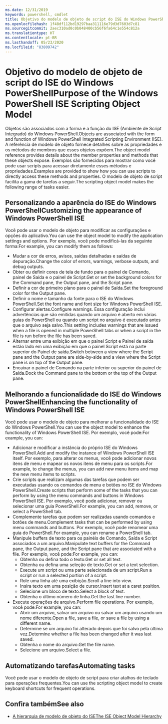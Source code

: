 ```yaml
---
ms.date: 12/31/2019
keywords: powershell, cmdlet
title: Objetivo do modelo de objeto de script do ISE do Windows PowerShell
ms.openlocfilehash: 1f48df112bd19297baa311116e79d3d7603d7c81
ms.sourcegitcommit: 2aec310ad0c0b048400cb56f6fa64c1e554c812a
ms.translationtype: HT
ms.contentlocale: pt-BR
ms.lasthandoff: 05/23/2020
ms.locfileid: "83809742"
---
```

# <a name="purpose-of-the-windows-powershell-ise-scripting-object-model"></a><span data-ttu-id="e232d-103">Objetivo do modelo de objeto de script do ISE do Windows PowerShell</span><span class="sxs-lookup"><span data-stu-id="e232d-103">Purpose of the Windows PowerShell ISE Scripting Object Model</span></span>

<span data-ttu-id="e232d-104">Objetos são associados com a forma e a função do ISE (Ambiente de Script Integrado) do Windows PowerShell.</span><span class="sxs-lookup"><span data-stu-id="e232d-104">Objects are associated with the form and function of Windows PowerShell Integrated Scripting Environment (ISE).</span></span> <span data-ttu-id="e232d-105">A referência de modelo de objeto fornece detalhes sobre as propriedades e os métodos de membros que esses objetos expõem.</span><span class="sxs-lookup"><span data-stu-id="e232d-105">The object model reference provides details about the member properties and methods that these objects expose.</span></span> <span data-ttu-id="e232d-106">Exemplos são fornecidos para mostrar como você pode usar scripts para acessar diretamente esses métodos e propriedades.</span><span class="sxs-lookup"><span data-stu-id="e232d-106">Examples are provided to show how you can use scripts to directly access these methods and properties.</span></span> <span data-ttu-id="e232d-107">O modelo de objeto de script facilita a gama de tarefas a seguir.</span><span class="sxs-lookup"><span data-stu-id="e232d-107">The scripting object model makes the following range of tasks easier.</span></span>

## <a name="customizing-the-appearance-of-windows-powershell-ise"></a><span data-ttu-id="e232d-108">Personalizando a aparência do ISE do Windows PowerShell</span><span class="sxs-lookup"><span data-stu-id="e232d-108">Customizing the appearance of Windows PowerShell ISE</span></span>

<span data-ttu-id="e232d-109">Você pode usar o modelo de objeto para modificar as configurações e opções do aplicativo.</span><span class="sxs-lookup"><span data-stu-id="e232d-109">You can use the object model to modify the application settings and options.</span></span> <span data-ttu-id="e232d-110">Por exemplo, você pode modificá-las da seguinte forma:</span><span class="sxs-lookup"><span data-stu-id="e232d-110">For example, you can modify them as follows:</span></span>

- <span data-ttu-id="e232d-111">Mudar a cor de erros, avisos, saídas detalhadas e saídas de depuração.</span><span class="sxs-lookup"><span data-stu-id="e232d-111">Change the color of errors, warnings, verbose outputs, and debug outputs.</span></span>
- <span data-ttu-id="e232d-112">Obter ou definir cores de tela de fundo para o painel de Comando, painel de Saída e o painel de Script.</span><span class="sxs-lookup"><span data-stu-id="e232d-112">Get or set the background colors for the Command pane, the Output pane, and the Script pane.</span></span>
- <span data-ttu-id="e232d-113">Definir a cor de primeiro plano para o painel de Saída.</span><span class="sxs-lookup"><span data-stu-id="e232d-113">Set the foreground color for the Output pane.</span></span>
- <span data-ttu-id="e232d-114">Definir o nome e tamanho da fonte para o ISE do Windows PowerShell.</span><span class="sxs-lookup"><span data-stu-id="e232d-114">Set the font name and font size for Windows PowerShell ISE.</span></span>
- <span data-ttu-id="e232d-115">Configurar alertas.</span><span class="sxs-lookup"><span data-stu-id="e232d-115">Configure warnings.</span></span> <span data-ttu-id="e232d-116">Essa configuração inclui advertências que são emitidas quando um arquivo é aberto em várias guias do PowerShell ou quando um script no arquivo é executado antes que o arquivo seja salvo.</span><span class="sxs-lookup"><span data-stu-id="e232d-116">This setting includes warnings that are issued when a file is opened in multiple PowerShell tabs or when a script in the file is run before the file has been saved.</span></span>
- <span data-ttu-id="e232d-117">Alternar entre uma exibição em que o painel Script e Painel de saída estão lado em uma exibição em que o painel Script está na parte superior do Painel de saída.</span><span class="sxs-lookup"><span data-stu-id="e232d-117">Switch between a view where the Script pane and the Output pane are side-by-side and a view where the Script pane is on top of the Output pane.</span></span>
- <span data-ttu-id="e232d-118">Encaixar o painel de Comando na parte inferior ou superior do painel de Saída.</span><span class="sxs-lookup"><span data-stu-id="e232d-118">Dock the Command pane to the bottom or the top of the Output pane.</span></span>

## <a name="enhancing-the-functionality-of-windows-powershell-ise"></a><span data-ttu-id="e232d-119">Melhorando a funcionalidade do ISE do Windows PowerShell</span><span class="sxs-lookup"><span data-stu-id="e232d-119">Enhancing the functionality of Windows PowerShell ISE</span></span>

<span data-ttu-id="e232d-120">Você pode usar o modelo de objeto para melhorar a funcionalidade do ISE do Windows PowerShell.</span><span class="sxs-lookup"><span data-stu-id="e232d-120">You can use the object model to enhance the functionality of Windows PowerShell ISE.</span></span> <span data-ttu-id="e232d-121">Por exemplo, você pode:</span><span class="sxs-lookup"><span data-stu-id="e232d-121">For example, you can:</span></span>

- <span data-ttu-id="e232d-122">Adicionar e modificar a instância do próprio ISE do Windows PowerShell.</span><span class="sxs-lookup"><span data-stu-id="e232d-122">Add and modify the instance of Windows PowerShell ISE itself.</span></span> <span data-ttu-id="e232d-123">Por exemplo, para alterar os menus, você pode adicionar novos itens de menu e mapear os novos itens de menu para os scripts.</span><span class="sxs-lookup"><span data-stu-id="e232d-123">For example, to change the menus, you can add new menu items and map the new menu items to scripts.</span></span>
- <span data-ttu-id="e232d-124">Crie scripts que realizam algumas das tarefas que podem ser executadas usando os comandos de menu e botões no ISE do Windows PowerShell.</span><span class="sxs-lookup"><span data-stu-id="e232d-124">Create scripts that perform some of the tasks that you can perform by using the menu commands and buttons in Windows PowerShell ISE.</span></span> <span data-ttu-id="e232d-125">Por exemplo, você pode adicionar, remover ou selecionar uma guia PowerShell.</span><span class="sxs-lookup"><span data-stu-id="e232d-125">For example, you can add, remove, or select a PowerShell tab.</span></span>
- <span data-ttu-id="e232d-126">Complemente tarefas que podem ser realizadas usando comandos e botões de menu.</span><span class="sxs-lookup"><span data-stu-id="e232d-126">Complement tasks that can be performed by using menu commands and buttons.</span></span> <span data-ttu-id="e232d-127">Por exemplo, você pode renomear uma guia do PowerShell.</span><span class="sxs-lookup"><span data-stu-id="e232d-127">For example, you can rename a PowerShell tab.</span></span>
- <span data-ttu-id="e232d-128">Manipule buffers de texto para os painéis de Comando, Saída e Script associados a um arquivo.</span><span class="sxs-lookup"><span data-stu-id="e232d-128">Manipulate text buffers for the Command pane, the Output pane, and the Script pane that are associated with a file.</span></span> <span data-ttu-id="e232d-129">Por exemplo, você pode:</span><span class="sxs-lookup"><span data-stu-id="e232d-129">For example, you can:</span></span>
  - <span data-ttu-id="e232d-130">Obtenha ou defina todo o texto.</span><span class="sxs-lookup"><span data-stu-id="e232d-130">Get or set all text.</span></span>
  - <span data-ttu-id="e232d-131">Obtenha ou defina uma seleção de texto.</span><span class="sxs-lookup"><span data-stu-id="e232d-131">Get or set a text selection.</span></span>
  - <span data-ttu-id="e232d-132">Execute um script ou uma parte selecionada de um script.</span><span class="sxs-lookup"><span data-stu-id="e232d-132">Run a script or run a selected portion of a script.</span></span>
  - <span data-ttu-id="e232d-133">Role uma linha até uma exibição.</span><span class="sxs-lookup"><span data-stu-id="e232d-133">Scroll a line into view.</span></span>
  - <span data-ttu-id="e232d-134">Insira texto em uma posição de cursor.</span><span class="sxs-lookup"><span data-stu-id="e232d-134">Insert text at a caret position.</span></span>
  - <span data-ttu-id="e232d-135">Selecione um bloco de texto.</span><span class="sxs-lookup"><span data-stu-id="e232d-135">Select a block of text.</span></span>
  - <span data-ttu-id="e232d-136">Obtenha o último número de linha.</span><span class="sxs-lookup"><span data-stu-id="e232d-136">Get the last line number.</span></span>
- <span data-ttu-id="e232d-137">Execute operações de arquivo.</span><span class="sxs-lookup"><span data-stu-id="e232d-137">Perform file operations.</span></span> <span data-ttu-id="e232d-138">Por exemplo, você pode:</span><span class="sxs-lookup"><span data-stu-id="e232d-138">For example, you can:</span></span>
  - <span data-ttu-id="e232d-139">Abrir um arquivo, salvar um arquivo ou salvar um arquivo usando um nome diferente.</span><span class="sxs-lookup"><span data-stu-id="e232d-139">Open a file, save a file, or save a file by using a different name.</span></span>
  - <span data-ttu-id="e232d-140">Determine se um arquivo foi alterado depois que foi salvo pela última vez.</span><span class="sxs-lookup"><span data-stu-id="e232d-140">Determine whether a file has been changed after it was last saved.</span></span>
  - <span data-ttu-id="e232d-141">Obtenha o nome do arquivo.</span><span class="sxs-lookup"><span data-stu-id="e232d-141">Get the file name.</span></span>
  - <span data-ttu-id="e232d-142">Selecione um arquivo.</span><span class="sxs-lookup"><span data-stu-id="e232d-142">Select a file.</span></span>

## <a name="automating-tasks"></a><span data-ttu-id="e232d-143">Automatizando tarefas</span><span class="sxs-lookup"><span data-stu-id="e232d-143">Automating tasks</span></span>

<span data-ttu-id="e232d-144">Você pode usar o modelo de objeto de script para criar atalhos de teclado para operações frequentes.</span><span class="sxs-lookup"><span data-stu-id="e232d-144">You can use the scripting object model to create keyboard shortcuts for frequent operations.</span></span>

## <a name="see-also"></a><span data-ttu-id="e232d-145">Confira também</span><span class="sxs-lookup"><span data-stu-id="e232d-145">See also</span></span>

- [<span data-ttu-id="e232d-146">A hierarquia de modelo de objeto do ISE</span><span class="sxs-lookup"><span data-stu-id="e232d-146">The ISE Object Model Hierarchy</span></span>](The-ISE-Object-Model-Hierarchy.md)
